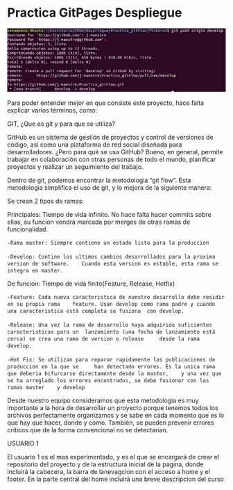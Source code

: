 # Practica GitPages Despliegue

![GitHub Logo](/images_gitPages/2.png)

Para poder entender mejor en que consiste este proyecto, hace falta explicar varios términos, como:

GIT, ¿Que es git y para que se utiliza?

GitHub es un sistema de gestión de proyectos y control de versiones de código, así como una plataforma de red social diseñada para desarrolladores. ¿Pero para qué se usa GitHub? Bueno, en general, permite trabajar en colaboración con otras personas de todo el mundo, planificar proyectos y realizar un seguimiento del trabajo.

Dentro de git, podemos encontrar la metodologia “git flow”. Esta metodologia simplifica el uso de git, y lo mejora de la siguiente manera:

Se crean 2 tipos de ramas:

Principales: Tiempo de vida infinito. No hace falta hacer commits sobre ellas, su funcion vendrá marcada por merges de otras ramas de funcionalidad.
	
	-Rama master: Siempre contiene un estado listo para la produccion 

	-Develop: Contine los ultimos cambios desarrollados para la proxima version de software. 	Cuando esta version es estable, esta rama se integra en master.

De funcion: Tiempo de vida finito(Feature, Release, Hotfix)

	-Feature: Cada nueva caracteristica de nuestro desarrollo debe residir en su propia rama 	feature. Usan develop como rama padre y cuando una caracteristica está completa se fusiona 	con develop.
	
	-Release: Una vez la rama de desarrollo haya adquirido suficientes caracteristicas para un 	lanzamiento (una fecha de lanzamiento está cerca) se crea una rama de version o release 	desde la rama develop.

	-Hot Fix: Se utilizan para reparar rapidamente las publicaciones de produccion en la que se 	han detectado errores. Es la unica rama que deberia bifurcarse directamente desde la master, 	y una vez que se ha arreglado los errores encontrados, se debe fusionar con las ramas master 	y develop



Desde nuestro equipo consideramos que esta metodologia es muy importante a la hora de desarrollar un proyecto porque tenemos todos los archivos perfectamente organizamos y se sabe en cada momento que es lo que hay que hacer, donde y como. También, se pueden prevenir errores criticos que de la forma convencional no se detectarian. 







USUARIO 1



El usuario 1 es el mas experimentado, y es el que se encargará de crear el repositorio del proyecto y de la estructura inicial de la pagina, donde incluirá la cabecera, la barra de lanevagcion con el acceso a home y el footer. En la parte central del home incluirá una breve descripcion del curso
